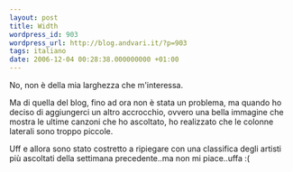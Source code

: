 ```yaml
---
layout: post
title: Width
wordpress_id: 903
wordpress_url: http://blog.andvari.it/?p=903
tags: italiano
date: 2006-12-04 00:28:38.000000000 +01:00
---
```

No, non è della mia larghezza che m'interessa.

Ma di quella del blog, fino ad ora non è stata un problema, ma quando ho deciso di aggiungerci un altro accrocchio, ovvero una bella immagine che mostra le ultime canzoni che ho ascoltato, ho realizzato che le colonne laterali sono troppo piccole.

Uff e allora sono stato costretto a ripiegare con una classifica degli artisti più ascoltati della settimana precedente..ma non mi piace..uffa :(
